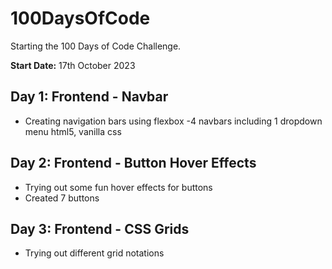 # 100DaysOfCode

Starting the 100 Days of Code Challenge.

**Start Date:** 17th October 2023

## Day 1: Frontend - Navbar
- Creating navigation bars using flexbox
-4 navbars including 1 dropdown menu
    html5, vanilla css

## Day 2: Frontend - Button Hover Effects
- Trying out some fun hover effects for buttons
- Created 7 buttons

## Day 3: Frontend - CSS Grids
- Trying out different grid notations